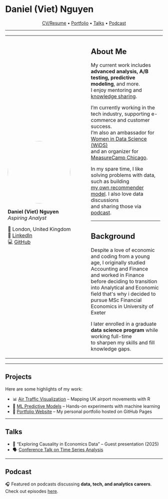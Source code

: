# Daniel (Viet) Nguyen

<p align="center">
  <a href="#about-me">CV/Resume</a> •
  <a href="#projects">Portfolio</a> •
  <a href="#talks">Talks</a> •
  <a href="#podcast">Podcast</a>
</p>

---

<table>
<tr>
<td width="250">

<img src="https://your-photo-link.jpg" width="200" style="border-radius:50%;"/>

**Daniel (Viet) Nguyen**  
_Aspiring Analyst_  

📍 London, United Kingdom  
🔗 [LinkedIn](https://www.linkedin.com/in/your-link)  
💻 [GitHub](https://github.com/your-username)  

</td>
<td>

## About Me  

My current work includes **advanced analysis, A/B testing, predictive modeling**, and more.  
I enjoy mentoring and [knowledge sharing](https://example.com).  

I’m currently working in the tech industry, supporting e-commerce and customer success.  
I’m also an ambassador for [Women in Data Science (WiDS)](https://www.widsconference.org/)  
and an organizer for [MeasureCamp Chicago](https://www.measurecamp.org/).  

In my spare time, I like solving problems with data, such as building  
[my own recommender model](https://example.com). I also love data discussions  
and sharing those via [podcast](https://example.com).  

---

## Background  

Despite a love of economic and coding from a young age, I originally studied Accounting and Finance  
and worked in Finance before deciding to transition into Analytical and Economic field that's why i decided to pursue MSc Financial Economics in University of Exeter

I later enrolled in a graduate **data science program** while working full-time  
to sharpen my skills and fill knowledge gaps.  

</td>
</tr>
</table>

---

## Projects  

Here are some highlights of my work:  

- 📊 [Air Traffic Visualization](https://github.com/your-username/uk-airports) – Mapping UK airport movements with R  
- 🤖 [ML Predictive Models](https://github.com/your-username/ml-models) – Hands-on experiments with machine learning  
- 📝 [Portfolio Website](https://your-username.github.io/) – My personal portfolio hosted on GitHub Pages  

---

## Talks  

- 🎤 “Exploring Causality in Economics Data” – Guest presentation (2025)  
- 🗣️ [Conference Talk on Time Series Analysis](https://example.com)  

---

## Podcast  

🎧 Featured on podcasts discussing **data, tech, and analytics careers**.  
Check out episodes [here](https://example.com).  
